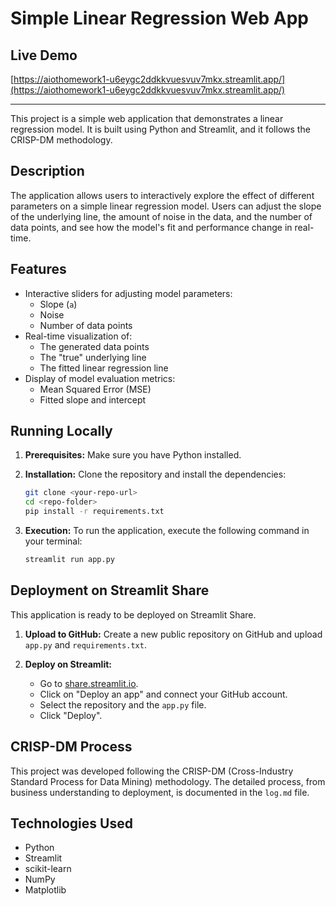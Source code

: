 # Simple Linear Regression Web App

## Live Demo

[https://aiothomework1-u6eygc2ddkkvuesvuv7mkx.streamlit.app/](https://aiothomework1-u6eygc2ddkkvuesvuv7mkx.streamlit.app/)

---

This project is a simple web application that demonstrates a linear regression model. It is built using Python and Streamlit, and it follows the CRISP-DM methodology.

## Description

The application allows users to interactively explore the effect of different parameters on a simple linear regression model. Users can adjust the slope of the underlying line, the amount of noise in the data, and the number of data points, and see how the model's fit and performance change in real-time.

## Features

-   Interactive sliders for adjusting model parameters:
    -   Slope (`a`)
    -   Noise
    -   Number of data points
-   Real-time visualization of:
    -   The generated data points
    -   The "true" underlying line
    -   The fitted linear regression line
-   Display of model evaluation metrics:
    -   Mean Squared Error (MSE)
    -   Fitted slope and intercept

## Running Locally

1.  **Prerequisites:** Make sure you have Python installed.
2.  **Installation:** Clone the repository and install the dependencies:

    ```bash
    git clone <your-repo-url>
    cd <repo-folder>
    pip install -r requirements.txt
    ```

3.  **Execution:** To run the application, execute the following command in your terminal:

    ```bash
    streamlit run app.py
    ```

## Deployment on Streamlit Share

This application is ready to be deployed on Streamlit Share.

1.  **Upload to GitHub:** Create a new public repository on GitHub and upload `app.py` and `requirements.txt`.

2.  **Deploy on Streamlit:**
    -   Go to [share.streamlit.io](https://share.streamlit.io/).
    -   Click on "Deploy an app" and connect your GitHub account.
    -   Select the repository and the `app.py` file.
    -   Click "Deploy".

## CRISP-DM Process

This project was developed following the CRISP-DM (Cross-Industry Standard Process for Data Mining) methodology. The detailed process, from business understanding to deployment, is documented in the `log.md` file.

## Technologies Used

-   Python
-   Streamlit
-   scikit-learn
-   NumPy
-   Matplotlib
